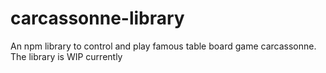 # carcassonne-library

An npm library to control and play famous table board game carcassonne. The library is WIP currently
